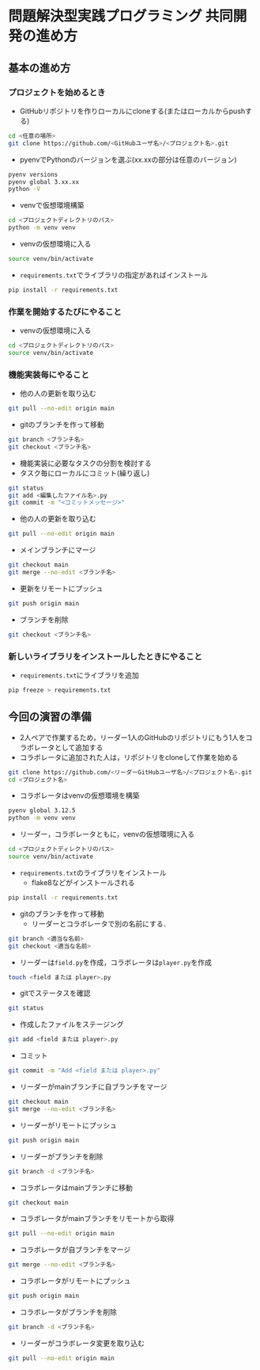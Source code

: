 # 問題解決型実践プログラミング 共同開発の進め方


## 基本の進め方
### プロジェクトを始めるとき
- GitHubリポジトリを作りローカルにcloneする(またはローカルからpushする)
```bash
cd <任意の場所>
git clone https://github.com/<GitHubユーザ名>/<プロジェクト名>.git
```
- pyenvでPythonのバージョンを選ぶ(xx.xxの部分は任意のバージョン)
```bash
pyenv versions
pyenv global 3.xx.xx
python -V
```
- venvで仮想環境構築
```bash
cd <プロジェクトディレクトリのパス>
python -m venv venv
```
- venvの仮想環境に入る
```bash
source venv/bin/activate
```
- `requirements.txt`でライブラリの指定があればインストール
```bash
pip install -r requirements.txt
```

### 作業を開始するたびにやること
- venvの仮想環境に入る
```bash
cd <プロジェクトディレクトリのパス>
source venv/bin/activate
```

### 機能実装毎にやること
- 他の人の更新を取り込む
```bash
git pull --no-edit origin main
```
- gitのブランチを作って移動
```bash
git branch <ブランチ名>
git checkout <ブランチ名>
```
- 機能実装に必要なタスクの分割を検討する
- タスク毎にローカルにコミット(繰り返し)
```bash
git status
git add <編集したファイル名>.py
git commit -m "<コミットメッセージ>"
```
- 他の人の更新を取り込む
```bash
git pull --no-edit origin main
```
- メインブランチにマージ
```bash
git checkout main
git merge --no-edit <ブランチ名>
```
- 更新をリモートにプッシュ
```bash
git push origin main
```
- ブランチを削除
```bash
git checkout <ブランチ名>
```


### 新しいライブラリをインストールしたときにやること
- `requirements.txt`にライブラリを追加
```bash
pip freeze > requirements.txt
```




## 今回の演習の準備
- 2人ペアで作業するため，リーダー1人のGitHubのリポジトリにもう1人をコラボレータとして追加する
- コラボレータに追加された人は，リポジトリをcloneして作業を始める
```bash
git clone https://github.com/<リーダーGitHubユーザ名>/<プロジェクト名>.git
cd <プロジェクト名>
```
- コラボレータはvenvの仮想環境を構築
```bash
pyenv global 3.12.5
python -m venv venv
```
- リーダー，コラボレータともに，venvの仮想環境に入る
```bash
cd <プロジェクトディレクトリのパス>
source venv/bin/activate
```
- `requirements.txt`のライブラリをインストール
  - flake8などがインストールされる
```bash
pip install -r requirements.txt
```
- gitのブランチを作って移動
  - リーダーとコラボレータで別の名前にする．
```bash
git branch <適当な名前>
git checkout <適当な名前>
```
- リーダーは`field.py`を作成，コラボレータは`player.py`を作成
```bash
touch <field または player>.py
```
- gitでステータスを確認
```bash
git status
```
- 作成したファイルをステージング
```bash
git add <field または player>.py
```
- コミット
```bash
git commit -m "Add <field または player>.py"
```
- リーダーがmainブランチに自ブランチをマージ
```bash
git checkout main
git merge --no-edit <ブランチ名>
```
- リーダーがリモートにプッシュ
```bash
git push origin main
```
- リーダーがブランチを削除
```bash
git branch -d <ブランチ名>
```
- コラボレータはmainブランチに移動
```bash
git checkout main
```
- コラボレータがmainブランチをリモートから取得
```bash
git pull --no-edit origin main
```
- コラボレータが自ブランチをマージ
```bash
git merge --no-edit <ブランチ名>
```
- コラボレータがリモートにプッシュ
```bash
git push origin main
```
- コラボレータがブランチを削除
```bash
git branch -d <ブランチ名>
```
- リーダーがコラボレータ変更を取り込む
```bash
git pull --no-edit origin main
```





